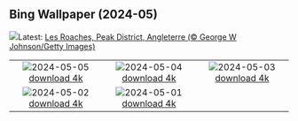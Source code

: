 ## Bing Wallpaper (2024-05)
![](https://www.bing.com/th?id=OHR.TheRoachesPeakDistrict_FR-FR7206874137_UHD.jpg&w=1000)Latest: [Les Roaches, Peak District, Angleterre (© George W Johnson/Getty Images)](https://www.bing.com/th?id=OHR.TheRoachesPeakDistrict_FR-FR7206874137_UHD.jpg)

|      |      |      |
| :----: | :----: | :----: |
|![](https://www.bing.com/th?id=OHR.SanMiguelAllende_FR-FR6896201862_UHD.jpg&pid=hp&w=384&h=216&rs=1&c=4)2024-05-05 [download 4k](https://www.bing.com/th?id=OHR.SanMiguelAllende_FR-FR6896201862_UHD.jpg)|![](https://www.bing.com/th?id=OHR.JediMonastery_FR-FR5584493492_UHD.jpg&pid=hp&w=384&h=216&rs=1&c=4)2024-05-04 [download 4k](https://www.bing.com/th?id=OHR.JediMonastery_FR-FR5584493492_UHD.jpg)|![](https://www.bing.com/th?id=OHR.SonoranSpring_FR-FR5225084633_UHD.jpg&pid=hp&w=384&h=216&rs=1&c=4)2024-05-03 [download 4k](https://www.bing.com/th?id=OHR.SonoranSpring_FR-FR5225084633_UHD.jpg)|
|![](https://www.bing.com/th?id=OHR.CratersOfTheMoon_FR-FR1896950585_UHD.jpg&pid=hp&w=384&h=216&rs=1&c=4)2024-05-02 [download 4k](https://www.bing.com/th?id=OHR.CratersOfTheMoon_FR-FR1896950585_UHD.jpg)|![](https://www.bing.com/th?id=OHR.HawaiianLei_FR-FR1676452706_UHD.jpg&pid=hp&w=384&h=216&rs=1&c=4)2024-05-01 [download 4k](https://www.bing.com/th?id=OHR.HawaiianLei_FR-FR1676452706_UHD.jpg)|